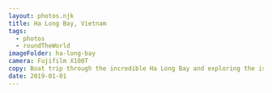 ```yaml
---
layout: photos.njk
title: Ha Long Bay, Vietnam
tags:
  - photos
  - roundTheWorld
imageFolder: ha-long-bay
camera: Fujifilm X100T
copy: Boat trip through the incredible Ha Long Bay and exploring the islands nearby.
date: 2019-01-01
---
```


 